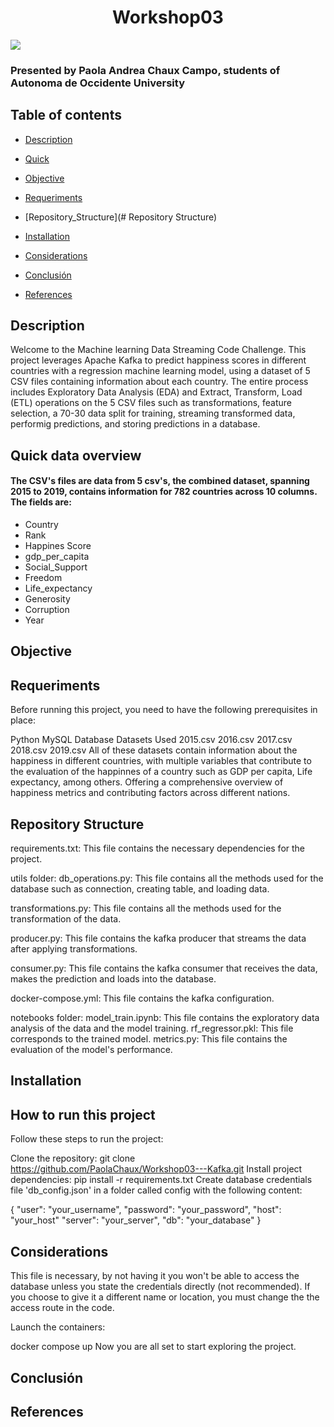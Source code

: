 <h1 align="center"> Workshop03 </h1>
<p align="left">
   <img src="https://img.shields.io/badge/STATUS-FINISHED-green">
   </p>

### Presented by Paola Andrea Chaux Campo, students of Autonoma de Occidente University

## Table of contents
* [Description](#Description)

* [Quick](#Quick)

* [Objective](#Objective)

* [Requeriments](#Requeriments)

* [Repository_Structure](# Repository Structure)

* [Installation](#Installation)

* [Considerations](#Considerations)

* [Conclusión](#conclusión)

* [References](#References)

## Description
Welcome to the Machine learning Data Streaming Code Challenge. This project leverages Apache Kafka to predict happiness scores in different countries with a regression machine learning model, using a dataset of 5 CSV files containing information about each country. The entire process includes Exploratory Data Analysis (EDA) and Extract, Transform, Load (ETL) operations on the 5 CSV files such as transformations, feature selection, a 70-30 data split for training, streaming transformed data, performig predictions, and storing predictions in a database.

## Quick data overview
#### The CSV's files are data from 5 csv's, the combined dataset, spanning 2015 to 2019, contains information for 782 countries across 10 columns. The fields are: 

* Country
* Rank
* Happines Score
* gdp_per_capita
* Social_Support
* Freedom
* Life_expectancy
* Generosity
* Corruption
* Year


## Objective 



## Requeriments
Before running this project, you need to have the following prerequisites in place:

Python
MySQL Database
Datasets Used
2015.csv
2016.csv
2017.csv
2018.csv
2019.csv
All of these datasets contain information about the happiness in different countries, with multiple variables that contribute to the evaluation of the happinnes of a country such as GDP per capita, Life expectancy, among others. Offering a comprehensive overview of happiness metrics and contributing factors across different nations.

## Repository Structure

requirements.txt: This file contains the necessary dependencies for the project.

utils folder:
db_operations.py: This file contains all the methods used for the database such as connection, creating table, and loading data.

transformations.py: This file contains all the methods used for the transformation of the data.

producer.py: This file contains the kafka producer that streams the data after applying transformations.

consumer.py: This file contains the kafka consumer that receives the data, makes the prediction and loads into the database.

docker-compose.yml: This file contains the kafka configuration.

notebooks folder:
model_train.ipynb: This file contains the exploratory data analysis of the data and the model training.
rf_regressor.pkl: This file corresponds to the trained model.
metrics.py: This file contains the evaluation of the model's performance.

## Installation
## How to run this project
Follow these steps to run the project:

Clone the repository: git clone https://github.com/PaolaChaux/Workshop03---Kafka.git
Install project dependencies: pip install -r requirements.txt
Create database credentials file 'db_config.json' in a folder called config with the following content:

{
  "user": "your_username",
  "password": "your_password",
  "host": "your_host"
  "server": "your_server",
  "db": "your_database"
}

## Considerations
 This file is necessary, by not having it you won't be able to access the database unless you state the credentials directly (not recommended). If you choose to give it a different name or location, you must change the the access route in the code.

Launch the containers:

docker compose up
Now you are all set to start exploring the project.

## Conclusión


## References

